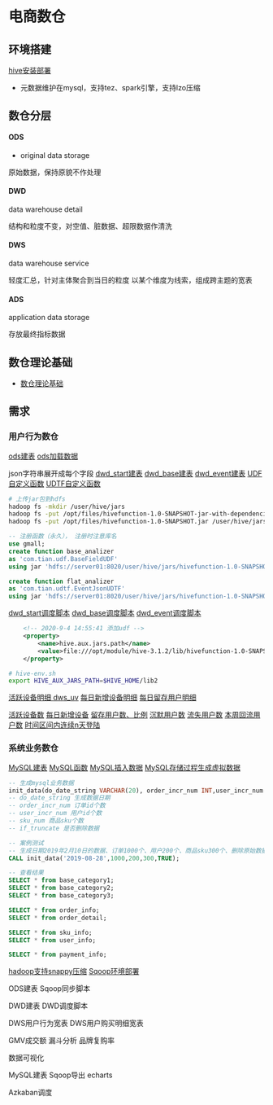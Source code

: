 # 电商数仓

## 环境搭建

[hive安装部署](../doc/env_build_new.md##hive-3.1.2)

 * 元数据维护在mysql，支持tez、spark引擎，支持lzo压缩

<!-- TODO mysql主从复制 -->

## 数仓分层

#### ODS
 * original data storage

原始数据，保持原貌不作处理

#### DWD
data warehouse detail

结构和粒度不变，对空值、脏数据、超限数据作清洗


#### DWS
data warehouse service

轻度汇总，针对主体聚合到当日的粒度
以某个维度为线索，组成跨主题的宽表

#### ADS
application data storage

存放最终指标数据


## 数仓理论基础

 * [数仓理论基础](../doc/data_warehouse_theory.md)

## 需求


### 用户行为数仓

[ods建表](../code/sql/gmall.ods.sql)
[ods加载数据](../scripts/shell/gmall.ods_load.sh)

json字符串展开成每个字段
[dwd_start建表](../code/sql/gmall.dwd_start.sql)
[dwd_base建表](../code/sql/gmall.dwd_base.sql)
[dwd_event建表](../code/sql/gmall.dwd_event.sql)
[UDF自定义函数](../proj/hivefunction/src/main/java/com/tian/udf/BaseFieldUDF.java)
[UDTF自定义函数](../proj/hivefunction/src/main/java/com/tian/udtf/EventJsonUDTF.java)

```sh
# 上传jar包到hdfs
hadoop fs -mkdir /user/hive/jars
hadoop fs -put /opt/files/hivefunction-1.0-SNAPSHOT-jar-with-dependencies.jar /user/hive/jars
hadoop fs -put /opt/files/hivefunction-1.0-SNAPSHOT.jar /user/hive/jars
```
```sql
-- 注册函数（永久）， 注册时注意库名
use gmall;
create function base_analizer 
as 'com.tian.udf.BaseFieldUDF' 
using jar 'hdfs://server01:8020/user/hive/jars/hivefunction-1.0-SNAPSHOT.jar';

create function flat_analizer 
as 'com.tian.udtf.EventJsonUDTF' 
using jar 'hdfs://server01:8020/user/hive/jars/hivefunction-1.0-SNAPSHOT.jar'; 
```

[dwd_start调度脚本](../scripts/shell/gmall.dwd_start.sh)
[dwd_base调度脚本](../scripts/shell/gmall.dwd_base.sh)
[dwd_event调度脚本](../scripts/shell/gmall.dwd_event.sh)


```xml
    <!-- 2020-9-4 14:55:41 添加udf -->
    <property>
        <name>hive.aux.jars.path</name>
        <value>file:///opt/module/hive-3.1.2/lib/hivefunction-1.0-SNAPSHOT.jar,file:///opt/module/hive-3.1.2/lib/hivefunction-1.0-SNAPSHOT-jar-with-dependencies.jar</value>
    </property>
```
```sh
# hive-env.sh
export HIVE_AUX_JARS_PATH=$HIVE_HOME/lib2
```

[活跃设备明细 dws_uv](../code/sql/gmall.dws_uv.sql)
[每日新增设备明细](../code/sql/gmall.dws_new_mid.sql)
[每日留存用户明细](../code/sql/gmall.dws_user_retation.sql)


[活跃设备数](../code/sql/gmall.ads_uv.sql)
[每日新增设备](../code/sql/gmall.ads_new_mid.sql)
[留存用户数、比例](../code/sql/gmall.ads_user_retation.sql)
[沉默用户数](../code/sql/gmall.ads_silent.sql)
[流失用户数](../code/sql/gmall.ads_wastage.sql)
[本周回流用户数](../code/sql/gmall.ads_back.sql)
[时间区间内连续n天登陆](../code/sql/gmall.ads_continuty_wk.sql)



### 系统业务数仓

[MySQL建表](../code/sql/gmall.mysql_create.sql)
[MySQL函数](../code/sql/gmall.mysql_func.sql)
[MySQL插入数据](../code/sql/gmall.mysql_insert.sql)
[MySQL存储过程生成虚拟数据](../code/sql/gmall.mysql_proc.sql)

```sql
-- 生成mysql业务数据
init_data(do_date_string VARCHAR(20), order_incr_num INT,user_incr_num INT, sku_num INT, if_truncate BOOLEAN);
-- do_date_string 生成数据日期
-- order_incr_num 订单id个数
-- user_incr_num 用户id个数
-- sku_num 商品sku个数
-- if_truncate 是否删除数据

-- 案例测试
-- 生成日期2019年2月10日的数据、订单1000个、用户200个、商品sku300个、删除原始数据
CALL init_data('2019-08-28',1000,200,300,TRUE);

-- 查看结果
SELECT * from base_category1;
SELECT * from base_category2;
SELECT * from base_category3;

SELECT * from order_info;
SELECT * from order_detail;

SELECT * from sku_info;
SELECT * from user_info;

SELECT * from payment_info;
```


[hadoop支持snappy压缩](../doc/env_build_new.md##Snappy)
[Sqoop环境部署](../doc/env_build_new.md##Sqoop-1.4.6)

ODS建表
Sqoop同步脚本

DWD建表
DWD调度脚本

DWS用户行为宽表
DWS用户购买明细宽表

<!-- 拉链表 -->

GMV成交额
漏斗分析
品牌复购率


数据可视化

MySQL建表
Sqoop导出
echarts

Azkaban调度






